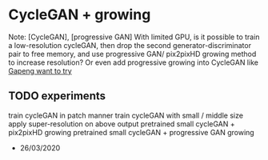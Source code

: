 # CycleGAN + growing
Note: [CycleGAN], [progressive GAN]
With limited GPU, is it possible to train a low-resolution cycleGAN, then drop the second generator-discriminator pair to free memory, and use progressive GAN/ pix2pixHD growing method to increase resolution?
Or even add progressive growing into CycleGAN like [Gapeng want to try](https://zhuanlan.zhihu.com/p/30637133)
## TODO experiments
train cycleGAN in patch manner
train cycleGAN with small / middle size
apply super-resolution on above output
pretrained small cycleGAN + pix2pixHD growing
pretrained small cycleGAN + progressive GAN growing
- 26/03/2020